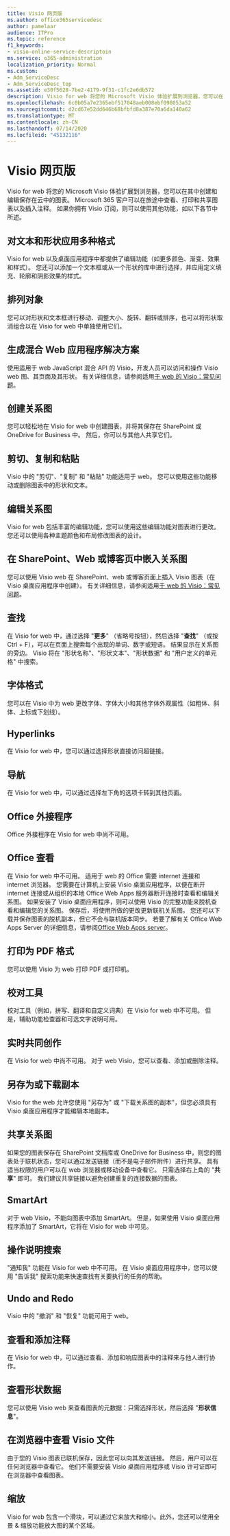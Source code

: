 ```yaml
---
title: Visio 网页版
ms.author: office365servicedesc
author: pamelaar
audience: ITPro
ms.topic: reference
f1_keywords:
- visio-online-service-descriptoin
ms.service: o365-administration
localization_priority: Normal
ms.custom:
- Adm_ServiceDesc
- Adm_ServiceDesc_top
ms.assetid: e30f5628-7be2-4179-9f31-c1fc2e6db572
description: Visio for web 将您的 Microsoft Visio 体验扩展到浏览器，您可以在其中创建和编辑保存在云中的图表。 Microsoft 365 客户可以在旅途中查看、打印和共享图表以及插入注释。
ms.openlocfilehash: 6c0b05a7e2365ebf517048aeb008ebf098053a52
ms.sourcegitcommit: d2cd67e52dd646b68bfbfd8a387e70a6da140a62
ms.translationtype: MT
ms.contentlocale: zh-CN
ms.lasthandoff: 07/14/2020
ms.locfileid: "45132116"
---
```

# <a name="visio-for-the-web"></a>Visio 网页版

Visio for web 将您的 Microsoft Visio 体验扩展到浏览器，您可以在其中创建和编辑保存在云中的图表。 Microsoft 365 客户可以在旅途中查看、打印和共享图表以及插入注释。 如果你拥有 Visio 订阅，则可以使用其他功能，如以下各节中所述。
  
## <a name="apply-rich-formatting-to-text-and-shapes"></a>对文本和形状应用多种格式

Visio for web 以及桌面应用程序中都提供了编辑功能（如更多颜色、渐变、效果和样式）。 您还可以添加一个文本框或从一个形状的库中进行选择，并应用定义填充、轮廓和阴影效果的样式。
  
## <a name="arrange-objects"></a>排列对象

您可以对形状和文本框进行移动、调整大小、旋转、翻转或排序，也可以将形状取消组合以在 Visio for web 中单独使用它们。
  
## <a name="build-mashup-solutions"></a>生成混合 Web 应用程序解决方案

使用适用于 web JavaScript 混合 API 的 Visio，开发人员可以访问和操作 Visio web 图、其页面及其形状。 有关详细信息，请参阅适用[于 web 的 Visio：常见问题](https://support.office.com/article/e6647040-2fca-42ec-9fa5-d16a4e39e0ee)。
  
## <a name="create-diagrams"></a>创建关系图

您可以轻松地在 Visio for web 中创建图表，并将其保存在 SharePoint 或 OneDrive for Business 中。 然后，你可以与其他人共享它们。
  
## <a name="cut-copy-and-paste"></a>剪切、复制和粘贴

Visio 中的 "剪切"、"复制" 和 "粘贴" 功能适用于 web。 您可以使用这些功能移动或删除图表中的形状和文本。
  
## <a name="edit-diagrams"></a>编辑关系图

Visio for web 包括丰富的编辑功能，您可以使用这些编辑功能对图表进行更改。 您还可以使用各种主题颜色和布局修改图表的设计。
  
## <a name="embed-diagram-in-a-sharepoint-web-or-blog-page"></a>在 SharePoint、Web 或博客页中嵌入关系图

您可以使用 Visio web 在 SharePoint、web 或博客页面上插入 Visio 图表（在 Visio 桌面应用程序中创建）。 有关详细信息，请参阅适用[于 web 的 Visio：常见问题](https://support.office.com/article/e6647040-2fca-42ec-9fa5-d16a4e39e0ee)。
  
## <a name="find"></a>查找

在 Visio for web 中，通过选择 "**更多**" （省略号按钮），然后选择 "**查找**" （或按 Ctrl + F），可以在页面上搜索每个出现的单词、数字或短语。 结果显示在关系图的旁边。 Visio 将在 "形状名称"、"形状文本"、"形状数据" 和 "用户定义的单元格" 中搜索。
  
## <a name="font-formatting"></a>字体格式

您可以在 Visio 中为 web 更改字体、字体大小和其他字体外观属性（如粗体、斜体、上标或下划线）。
  
## <a name="hyperlinks"></a>Hyperlinks

在 Visio for web 中，您可以通过选择形状直接访问超链接。
  
## <a name="navigation"></a>导航

在 Visio for web 中，可以通过选择左下角的选项卡转到其他页面。
  
## <a name="office-add-ins"></a>Office 外接程序

Office 外接程序在 Visio for web 中尚不可用。
  
## <a name="offline-viewing"></a>Office 查看

在 Visio for web 中不可用。 适用于 web 的 Office 需要 internet 连接和 internet 浏览器。 您需要在计算机上安装 Visio 桌面应用程序，以便在断开 internet 连接或从组织的本地 Office Web Apps 服务器断开连接时查看和编辑关系图。 如果安装了 Visio 桌面应用程序，则可以使用 Visio 的完整功能来脱机查看和编辑您的关系图。 保存后，将使用所做的更改更新联机关系图。 您还可以下载并保存图表的脱机副本，但它不会与联机版本同步。 若要了解有关 Office Web Apps Server 的详细信息，请参阅[Office Web Apps server](https://docs.microsoft.com/webappsserver/how-office-web-apps-work-on-premises-with-sharepoint-2013)。
  
## <a name="print-to-pdf"></a>打印为 PDF 格式

您可以使用 Visio 为 web 打印 PDF 或打印机。
  
## <a name="proofing-tools"></a>校对工具

校对工具（例如，拼写、翻译和自定义词典）在 Visio for web 中不可用。 但是，辅助功能检查器和可选文字说明可用。
  
## <a name="real-time-co-authoring"></a>实时共同创作

在 Visio for web 中尚不可用。 对于 web Visio，您可以查看、添加或删除注释。
  
## <a name="save-as-or-download-a-copy"></a>另存为或下载副本

Visio for the web 允许您使用 "另存为" 或 "下载关系图的副本"，但您必须具有 Visio 桌面应用程序才能编辑本地副本。
  
## <a name="share-a-diagram"></a>共享关系图

如果您的图表保存在 SharePoint 文档库或 OneDrive for Business 中，则您的图表处于联机状态，您可以通过发送链接（而不是电子邮件附件）进行共享。 具有适当权限的用户可以在 web 浏览器或移动设备中查看它。 只需选择右上角的 "**共享**" 即可。 我们建议共享链接以避免创建重复的连接数据的图表。
  
## <a name="smartart"></a>SmartArt

对于 web Visio，不能向图表中添加 SmartArt。 但是，如果使用 Visio 桌面应用程序添加了 SmartArt，它将在 Visio for web 中可见。
  
## <a name="tell-me"></a>操作说明搜索

"通知我" 功能在 Visio for web 中不可用。 在 Visio 桌面应用程序中，您可以使用 "告诉我" 搜索功能来快速查找有关要执行的任务的帮助。
  
## <a name="undo-and-redo"></a>Undo and Redo

Visio 中的 "撤消" 和 "恢复" 功能可用于 web。
  
## <a name="view-and-add-comments"></a>查看和添加注释

 在 Visio for web 中，可以通过查看、添加和响应图表中的注释来与他人进行协作。 
  
## <a name="view-shape-data"></a>查看形状数据

您可以使用 Visio web 来查看图表的元数据：只需选择形状，然后选择 "**形状信息**"。
  
## <a name="view-visio-files-in-the-browser"></a>在浏览器中查看 Visio 文件

由于您的 Visio 图表已联机保存，因此您可以向其发送链接。 然后，用户可以在任何浏览器中查看它。 他们不需要安装 Visio 桌面应用程序或 Visio 许可证即可在浏览器中查看图表。
  
## <a name="zoom"></a>缩放

Visio for web 包含一个滑块，可以通过它来放大和缩小。此外，您还可以使用全景 &amp; 缩放功能放大图的某个区域。
  